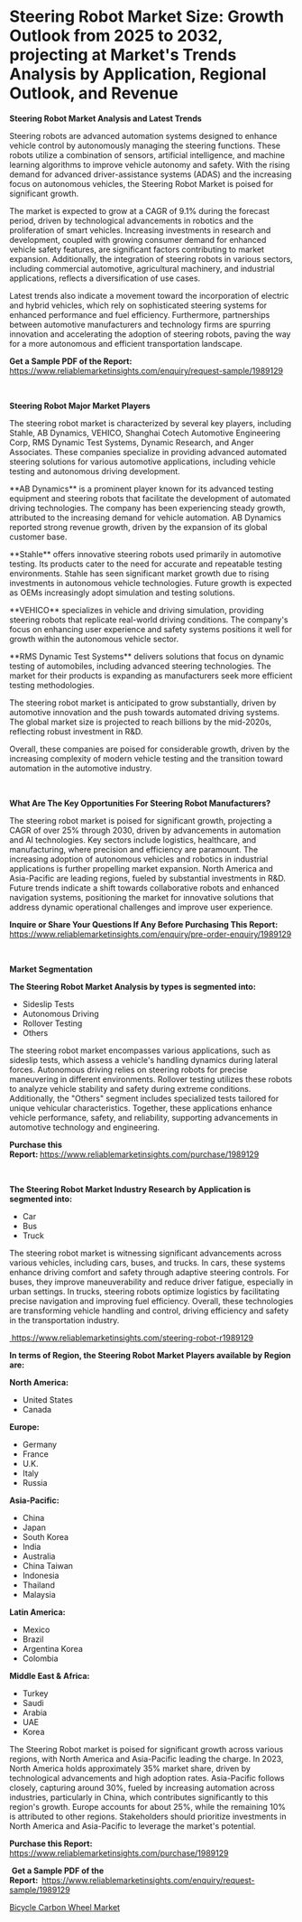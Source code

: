 <p><h1>Steering Robot Market Size: Growth Outlook from 2025 to 2032, projecting at Market's Trends Analysis by Application, Regional Outlook, and Revenue</h1></p><p><strong>Steering Robot Market Analysis and Latest Trends</strong></p>
<p><p>Steering robots are advanced automation systems designed to enhance vehicle control by autonomously managing the steering functions. These robots utilize a combination of sensors, artificial intelligence, and machine learning algorithms to improve vehicle autonomy and safety. With the rising demand for advanced driver-assistance systems (ADAS) and the increasing focus on autonomous vehicles, the Steering Robot Market is poised for significant growth.</p><p>The market is expected to grow at a CAGR of 9.1% during the forecast period, driven by technological advancements in robotics and the proliferation of smart vehicles. Increasing investments in research and development, coupled with growing consumer demand for enhanced vehicle safety features, are significant factors contributing to market expansion. Additionally, the integration of steering robots in various sectors, including commercial automotive, agricultural machinery, and industrial applications, reflects a diversification of use cases.</p><p>Latest trends also indicate a movement toward the incorporation of electric and hybrid vehicles, which rely on sophisticated steering systems for enhanced performance and fuel efficiency. Furthermore, partnerships between automotive manufacturers and technology firms are spurring innovation and accelerating the adoption of steering robots, paving the way for a more autonomous and efficient transportation landscape.</p></p>
<p><strong>Get a Sample PDF of the Report:&nbsp;</strong> <a href="https://www.reliablemarketinsights.com/enquiry/request-sample/1989129?utm_campaign=3260&utm_medium=2&utm_source=Github&utm_content=ia&utm_term=30032025&utm_id=steering-robot">https://www.reliablemarketinsights.com/enquiry/request-sample/1989129</a></p>
<p>&nbsp;</p>
<p><strong>Steering Robot Major Market Players</strong></p>
<p><p>The steering robot market is characterized by several key players, including Stahle, AB Dynamics, VEHICO, Shanghai Cotech Automotive Engineering Corp, RMS Dynamic Test Systems, Dynamic Research, and Anger Associates. These companies specialize in providing advanced automated steering solutions for various automotive applications, including vehicle testing and autonomous driving development.</p><p>**AB Dynamics** is a prominent player known for its advanced testing equipment and steering robots that facilitate the development of automated driving technologies. The company has been experiencing steady growth, attributed to the increasing demand for vehicle automation. AB Dynamics reported strong revenue growth, driven by the expansion of its global customer base.</p><p>**Stahle** offers innovative steering robots used primarily in automotive testing. Its products cater to the need for accurate and repeatable testing environments. Stahle has seen significant market growth due to rising investments in autonomous vehicle technologies. Future growth is expected as OEMs increasingly adopt simulation and testing solutions.</p><p>**VEHICO** specializes in vehicle and driving simulation, providing steering robots that replicate real-world driving conditions. The company's focus on enhancing user experience and safety systems positions it well for growth within the autonomous vehicle sector.</p><p>**RMS Dynamic Test Systems** delivers solutions that focus on dynamic testing of automobiles, including advanced steering technologies. The market for their products is expanding as manufacturers seek more efficient testing methodologies.</p><p>The steering robot market is anticipated to grow substantially, driven by automotive innovation and the push towards automated driving systems. The global market size is projected to reach billions by the mid-2020s, reflecting robust investment in R&D.</p><p>Overall, these companies are poised for considerable growth, driven by the increasing complexity of modern vehicle testing and the transition toward automation in the automotive industry.</p></p>
<p>&nbsp;</p>
<p><strong>What Are The Key Opportunities For Steering Robot Manufacturers?</strong></p>
<p><p>The steering robot market is poised for significant growth, projecting a CAGR of over 25% through 2030, driven by advancements in automation and AI technologies. Key sectors include logistics, healthcare, and manufacturing, where precision and efficiency are paramount. The increasing adoption of autonomous vehicles and robotics in industrial applications is further propelling market expansion. North America and Asia-Pacific are leading regions, fueled by substantial investments in R&D. Future trends indicate a shift towards collaborative robots and enhanced navigation systems, positioning the market for innovative solutions that address dynamic operational challenges and improve user experience.</p></p>
<p><strong>Inquire or Share Your Questions If Any Before Purchasing This Report:</strong> <a href="https://www.reliablemarketinsights.com/enquiry/pre-order-enquiry/1989129?utm_campaign=3260&utm_medium=2&utm_source=Github&utm_content=ia&utm_term=30032025&utm_id=steering-robot">https://www.reliablemarketinsights.com/enquiry/pre-order-enquiry/1989129</a></p>
<p>&nbsp;</p>
<p><strong>Market Segmentation</strong></p>
<p><strong>The Steering Robot Market Analysis by types is segmented into:</strong></p>
<p><ul><li>Sideslip Tests</li><li>Autonomous Driving</li><li>Rollover Testing</li><li>Others</li></ul></p>
<p><p>The steering robot market encompasses various applications, such as sideslip tests, which assess a vehicle's handling dynamics during lateral forces. Autonomous driving relies on steering robots for precise maneuvering in different environments. Rollover testing utilizes these robots to analyze vehicle stability and safety during extreme conditions. Additionally, the "Others" segment includes specialized tests tailored for unique vehicular characteristics. Together, these applications enhance vehicle performance, safety, and reliability, supporting advancements in automotive technology and engineering.</p></p>
<p><strong>Purchase this Report:&nbsp;</strong><a href="https://www.reliablemarketinsights.com/purchase/1989129?utm_campaign=3260&utm_medium=2&utm_source=Github&utm_content=ia&utm_term=30032025&utm_id=steering-robot">https://www.reliablemarketinsights.com/purchase/1989129</a></p>
<p>&nbsp;</p>
<p><strong>The Steering Robot Market Industry Research by Application is segmented into:</strong></p>
<p><ul><li>Car</li><li>Bus</li><li>Truck</li></ul></p>
<p><p>The steering robot market is witnessing significant advancements across various vehicles, including cars, buses, and trucks. In cars, these systems enhance driving comfort and safety through adaptive steering controls. For buses, they improve maneuverability and reduce driver fatigue, especially in urban settings. In trucks, steering robots optimize logistics by facilitating precise navigation and improving fuel efficiency. Overall, these technologies are transforming vehicle handling and control, driving efficiency and safety in the transportation industry.</p></p>
<p><a href="https://www.reliablemarketinsights.com/steering-robot-r1989129?utm_campaign=3260&utm_medium=2&utm_source=Github&utm_content=ia&utm_term=30032025&utm_id=steering-robot">&nbsp;https://www.reliablemarketinsights.com/steering-robot-r1989129</a></p>
<p><strong>In terms of Region, the Steering Robot Market Players available by Region are:</strong></p>
<p>
    <p> <strong> North America: </strong>
        <ul>
            <li>United States</li>
            <li>Canada</li>
        </ul>
        </p> 
    <p> <strong> Europe: </strong>
        <ul>
            <li>Germany</li>
            <li>France</li>
            <li>U.K.</li>
            <li>Italy</li>
            <li>Russia</li>
        </ul>
        </p> 
    <p> <strong> Asia-Pacific: </strong>
        <ul>
            <li>China</li>
            <li>Japan</li>
            <li>South Korea</li>
            <li>India</li>
            <li>Australia</li>
            <li>China Taiwan</li>
            <li>Indonesia</li>
            <li>Thailand</li>
            <li>Malaysia</li>
        </ul>
        </p> 
    <p> <strong> Latin America: </strong>
        <ul>
            <li>Mexico</li>
            <li>Brazil</li>
            <li>Argentina Korea</li>
            <li>Colombia</li>
        </ul>
        </p> 
    <p> <strong> Middle East & Africa: </strong>
        <ul>
            <li>Turkey</li>
            <li>Saudi</li>
            <li>Arabia</li>
            <li>UAE</li>
            <li>Korea</li>
        </ul>
    </p>
    </p>
<p><p>The Steering Robot market is poised for significant growth across various regions, with North America and Asia-Pacific leading the charge. In 2023, North America holds approximately 35% market share, driven by technological advancements and high adoption rates. Asia-Pacific follows closely, capturing around 30%, fueled by increasing automation across industries, particularly in China, which contributes significantly to this region's growth. Europe accounts for about 25%, while the remaining 10% is attributed to other regions. Stakeholders should prioritize investments in North America and Asia-Pacific to leverage the market's potential.</p></p>
<p><strong>Purchase this Report: </strong><a href="https://www.reliablemarketinsights.com/purchase/1989129?utm_campaign=3260&utm_medium=2&utm_source=Github&utm_content=ia&utm_term=30032025&utm_id=steering-robot">https://www.reliablemarketinsights.com/purchase/1989129</a></p>
<p>&nbsp;<strong>Get a Sample PDF of the Report:&nbsp;&nbsp;</strong><a href="https://www.reliablemarketinsights.com/enquiry/request-sample/1989129?utm_campaign=3260&utm_medium=2&utm_source=Github&utm_content=ia&utm_term=30032025&utm_id=steering-robot">https://www.reliablemarketinsights.com/enquiry/request-sample/1989129</a></p>
<p><strong></strong></p>
<p><p><a href="https://github.com/shopovdjondo/Market-Research-Report-List-1/blob/main/bicycle-carbon-wheel-market.md?utm_campaign=3260&utm_medium=2&utm_source=Github&utm_content=ia&utm_term=30032025&utm_id=steering-robot">Bicycle Carbon Wheel Market</a></p></p>